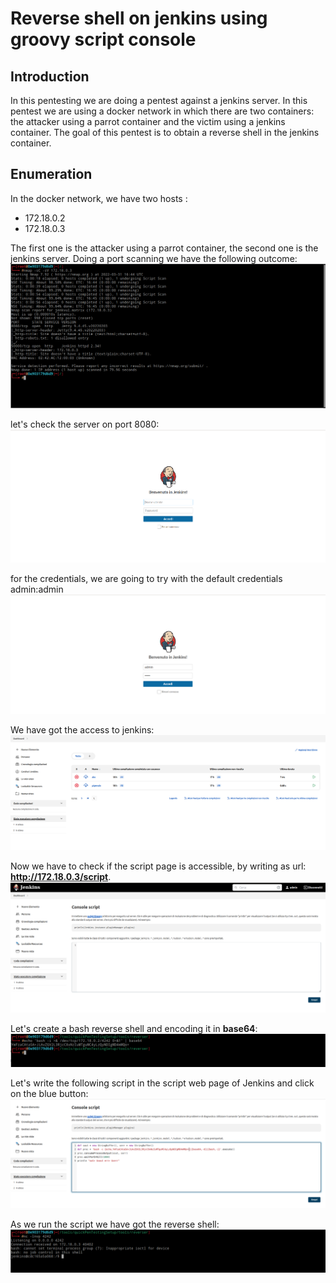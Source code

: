 # Reverse shell on jenkins using groovy script console

## Introduction

In this pentesting we are doing a pentest against a jenkins server. In this pentest we are using a docker network in which there are two containers: the attacker using a parrot container and the victim using a jenkins container. The goal of this pentest is to obtain a reverse shell in the jenkins container.

## Enumeration

In the docker network, we have two hosts :
* 172.18.0.2 
* 172.18.0.3

The first one is the attacker using a parrot container, the second one is the jenkins server. Doing a port scanning we have the following outcome:
![](nmapvic)

let's check the server on port 8080:
![](loginscreen)

for the credentials, we are going to try with the default credentials admin:admin
![](provacredenzialidefualtjenkins)

We have got the access to jenkins:
![](Loginsuccess)

Now we have to check if the script page is accessible, by writing as url: **http://172.18.0.3/script**.
![](schermatascript)

Let's create a bash reverse shell and encoding it in **base64**:
![](revshell)

Let's write the following script in the script web page of Jenkins and click on the blue button:
![](scriptRevshell)

As we run the script we have got the reverse shell:
![](shellobtained)
